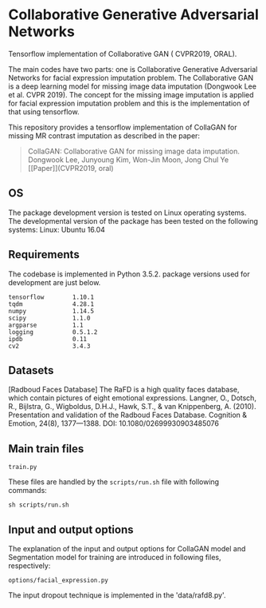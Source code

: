 # Collaborative Generative Adversarial Networks 
Tensorflow implementation of Collaborative GAN ( CVPR2019, ORAL).

The main codes have two parts: one is Collaborative Generative Adversarial Networks for facial expression imputation problem.
The Collaborative GAN is a deep learning model for missing image data imputation (Dongwook Lee et al. CVPR 2019). The concept for the missing image imputation is applied for facial expression imputation problem and this is the implementation of that using tensorflow.

This repository provides a tensorflow implementation of CollaGAN for missing MR contrast imputation as described in the paper:
> CollaGAN: Collaborative GAN for missing  image data imputation.
> Dongwook Lee, Junyoung Kim, Won-Jin Moon, Jong Chul Ye 
> [[Paper]](CVPR2019, oral)

## OS
The package development version is tested on Linux operating systems. The developmental version of the package has been tested on the following systems:
Linux: Ubuntu 16.04

## Requirements
The codebase is implemented in Python 3.5.2. package versions used for development are just below.
```
tensorflow 		  1.10.1
tqdm			  4.28.1
numpy			  1.14.5
scipy			  1.1.0
argparse		  1.1
logging 	 	  0.5.1.2
ipdb 			  0.11
cv2 			  3.4.3
```
## Datasets
[Radboud Faces Database]
The RaFD is a high quality faces database, which contain pictures of eight emotional expressions.
Langner, O., Dotsch, R., Bijlstra, G., Wigboldus, D.H.J., Hawk, S.T., & van Knippenberg, A. (2010). Presentation and validation of the Radboud Faces Database. Cognition & Emotion, 24(8), 1377—1388. DOI: 10.1080/02699930903485076

## Main train files
```
train.py
```
These files are handled by the `scripts/run.sh` file with following commands:
```
sh scripts/run.sh
```

## Input and output options
The explanation of the input and output options for CollaGAN model and Segmentation model for training are introduced in following files, respectively:
```
options/facial_expression.py
```
The input dropout technique is implemented in the 'data/rafd8.py'.
